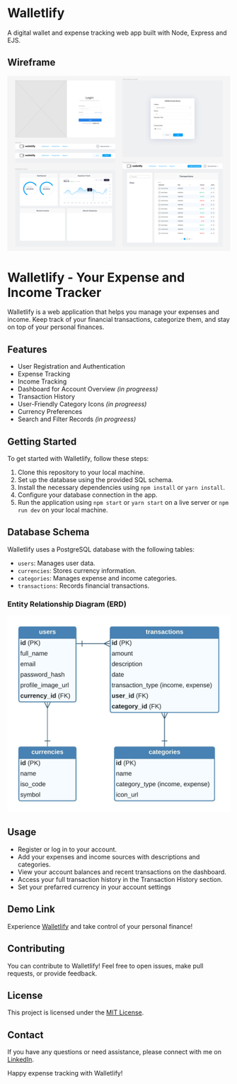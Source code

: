# Walletlify

A digital wallet and expense tracking web app built with Node, Express and EJS.

## Wireframe

![Wireframe designs](/public/images/wireframe.png)

# Walletlify - Your Expense and Income Tracker

Walletlify is a web application that helps you manage your expenses and income. Keep track of your financial transactions, categorize them, and stay on top of your personal finances.

## Features

- User Registration and Authentication
- Expense Tracking
- Income Tracking
- Dashboard for Account Overview _(in progreess)_
- Transaction History
- User-Friendly Category Icons _(in progreess)_
- Currency Preferences
- Search and Filter Records _(in progreess)_

## Getting Started

To get started with Walletlify, follow these steps:

1. Clone this repository to your local machine.
2. Set up the database using the provided SQL schema.
3. Install the necessary dependencies using `npm install` or `yarn install`.
4. Configure your database connection in the app.
5. Run the application using `npm start` or `yarn start` on a live server or `npm run dev` on your local machine.

## Database Schema

Walletlify uses a PostgreSQL database with the following tables:

- `users`: Manages user data.
- `currencies`: Stores currency information.
- `categories`: Manages expense and income categories.
- `transactions`: Records financial transactions.

### Entity Relationship Diagram (ERD)

![Database ERD for Walletlify](/public/images/database-erd.jpeg)

## Usage

- Register or log in to your account.
- Add your expenses and income sources with descriptions and categories.
- View your account balances and recent transactions on the dashboard.
- Access your full transaction history in the Transaction History section.
- Set your prefarred currency in your account settings

## Demo Link

Experience [Walletlify](https://walletlify.onrender.com/) and take control of your personal finance!

## Contributing

You can contribute to Walletlify! Feel free to open issues, make pull requests, or provide feedback.

## License

This project is licensed under the [MIT License](LICENSE).

## Contact

If you have any questions or need assistance, please connect with me on [LinkedIn](https://www.linkedin.com/in/samuelurom/).

Happy expense tracking with Walletlify!
